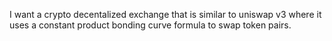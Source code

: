 I want a crypto decentalized exchange that is similar to uniswap v3 where it uses a constant product bonding curve formula to swap token pairs. 